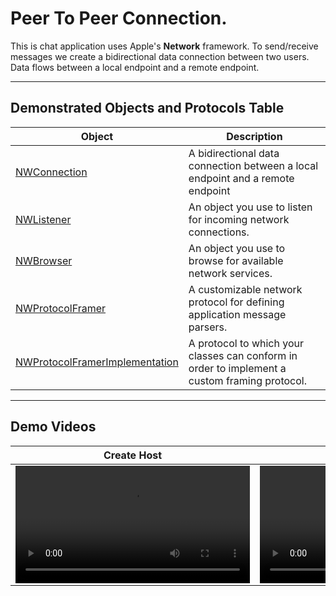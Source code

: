 # Peer To Peer Connection.

This is chat application uses Apple's **Network** framework. To send/receive messages we create a bidirectional data connection between two users. Data flows between a local endpoint and a remote endpoint. 

---

## Demonstrated Objects and Protocols Table

| Object       | Description                                                                    |
|--------------|--------------------------------------------------------------------------------|
| [NWConnection](https://developer.apple.com/documentation/network/nwconnection/) | A bidirectional data connection between a local endpoint and a remote endpoint |
| [NWListener](https://developer.apple.com/documentation/network/nwlistener)   | An object you use to listen for incoming network connections.                  |
| [NWBrowser](https://developer.apple.com/documentation/network/nwbrowser)    | An object you use to browse for available network services.                    |
| [NWProtocolFramer](https://developer.apple.com/documentation/network/nwprotocolframer)| A customizable network protocol for defining application message parsers.   |
| [NWProtocolFramerImplementation](https://developer.apple.com/documentation/network/nwprotocolframerimplementation)| A protocol to which your classes can conform in order to implement a custom framing protocol.|

___

## Demo Videos

Create Host | Join Host
:-: | :-:
<video src='https://user-images.githubusercontent.com/42291322/144649229-78714dea-cdd2-4670-b384-268cc37ea12e.mov' width=375/> | <video src='https://user-images.githubusercontent.com/42291322/144649235-adc03327-6b8d-43b9-a439-ea8cb5776e27.mov' width=375/>


